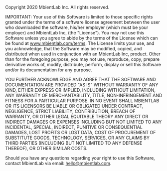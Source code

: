 Copyright 2020 MbientLab Inc. All rights reserved.

IMPORTANT: Your use of this Software is limited to those specific rights granted under the terms of a software license agreement between the user who downloaded the software, his/her employer (which must be your employer) and MbientLab Inc, (the "License").
You may not use this Software unless you agree to abide by the terms of the License which can be found at www.mbientlab.com/terms.
The License limits your use, and you acknowledge, that the Software may be modified, copied, and distributed when used in conjunction with an MbientLab Inc, product.
Other than for the foregoing purpose, you may not use, reproduce, copy, prepare derivative works of, modify, distribute, perform, display or sell this Software and/or its documentation for any purpose.

YOU FURTHER ACKNOWLEDGE AND AGREE THAT THE SOFTWARE AND DOCUMENTATION ARE PROVIDED "AS IS" WITHOUT WARRANTY OF ANY KIND, EITHER EXPRESS OR IMPLIED, INCLUDING WITHOUT LIMITATION, ANY WARRANTY OF MERCHANTABILITY, TITLE, NON-INFRINGEMENT AND FITNESS FOR A PARTICULAR PURPOSE. IN NO EVENT SHALL MBIENTLAB OR ITS LICENSORS BE LIABLE OR OBLIGATED UNDER CONTRACT, NEGLIGENCE, STRICT LIABILITY, CONTRIBUTION, BREACH OF WARRANTY, OR OTHER LEGAL EQUITABLE THEORY ANY DIRECT OR INDIRECT DAMAGES OR EXPENSES INCLUDING BUT NOT LIMITED TO ANY INCIDENTAL, SPECIAL, INDIRECT, PUNITIVE OR CONSEQUENTIAL DAMAGES, LOST PROFITS OR LOST DATA, COST OF PROCUREMENT OF SUBSTITUTE GOODS, TECHNOLOGY, SERVICES, OR ANY CLAIMS BY THIRD PARTIES (INCLUDING BUT NOT LIMITED TO ANY DEFENSE THEREOF), OR OTHER SIMILAR COSTS.

Should you have any questions regarding your right to use this Software, contact MbientLab via email: hello@mbientlab.com.
